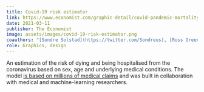```yaml
---
title: Covid-19 risk estimator
link: https://www.economist.com/graphic-detail/covid-pandemic-mortality-risk-estimator
date: 2021-03-11
publisher: The Economist
image: assets/images/covid-19-risk-estimator.png
coauthors: "[Sondre Solstad](https://twitter.com/Sondreus), [Ross Greenhalf](https://twitter.com/mobdevross), [Matt McLean](https://twitter.com/MatterofMatt) and [Evan Hensleigh](https://twitter.com/futuraprime)"
role: Graphics, design
---
```


An estimation of the risk of dying and being hospitalised from the coronavirus based on sex, age and underlying medical conditions. The model [is based on millions of medical claims](https://www.economist.com/graphic-detail/2021/03/11/how-we-built-our-covid-19-risk-estimator) and was built in collaboration with medical and machine-learning researchers.